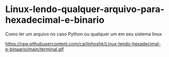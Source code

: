 # Linux-lendo-qualquer-arquivo-para-hexadecimal-e-binario 
Como ler um arquivo no caso Python ou qualquer um em seu sistema linux 

https://raw.githubusercontent.com/carlinhoshk/Linux-lendo-hexadecimal-e-binaario/main/terminal.gif
